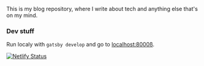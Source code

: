 This is my blog repository, where I write about tech and anything else that's on my mind.

### Dev stuff

Run localy with `gatsby develop` and go to [localhost:8000ß](http://localhost:8000/).

[![Netlify Status](https://api.netlify.com/api/v1/badges/2caca14f-636c-49cf-913b-50bda2a54eea/deploy-status)](https://app.netlify.com/sites/mpaktiti/deploys)
